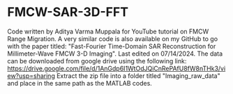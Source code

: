 # FMCW-SAR-3D-FFT
Code written by Aditya Varma Muppala for YouTube tutorial on FMCW Range Migration.
A very similar code is also available on my GitHub to go with the paper titled: "Fast-Fourier Time-Domain SAR Reconstruction for Millimeter-Wave FMCW 3-D Imaging". 
Last edited on 07/14/2024.
The data can be downloaded from google drive using the following link: https://drive.google.com/file/d/1AnGdp6I1WtOdJQiCnRePAfU8fW8nTHk3/view?usp=sharing
Extract the zip file into a folder titled "Imaging_raw_data" and place in the same path as the MATLAB codes.
